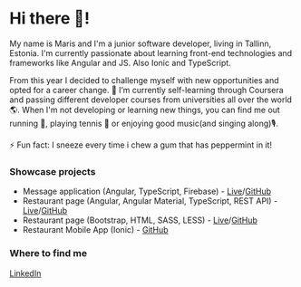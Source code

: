 # Hi there 👋! 

My name is Maris and I'm a junior software developer, living in Tallinn, Estonia. 
I'm currently passionate about learning front-end technologies and frameworks like Angular and JS. Also Ionic and TypeScript.

From this year I decided to challenge myself with new opportunities and opted for a career change.
🌱 I’m currently self-learning through Coursera and passing different developer courses from universities all over the world 🌎.
When I'm not developing or learning new things, you can find me out running 🏃, playing tennis 🎾 or enjoying good music(and singing along)🎙️.

⚡ Fun fact: I sneeze every time i chew a gum that has peppermint in it!

### Showcase projects
- Message application (Angular, TypeScript, Firebase) - [Live](https://messageapp100.azurewebsites.net)/[GitHub](https://github.com/marispulk/MessageApp) 
- Restaurant page (Angular, Angular Material, TypeScript, REST API) - [Live](https://confusion-angular.azurewebsites.net/)/[GitHub](https://github.com/marispulk/Front-End-JavaScript-Frameworks-Angular)
- Restaurant page (Bootstrap, HTML, SASS, LESS) - [Live](https://confusion-bootstrap.azurewebsites.net/)/[GitHub](https://github.com/marispulk/Front-End-Web-UI-Frameworks-and-Tools-Bootstrap-4)
- Restaurant Mobile App (Ionic) - [GitHub](https://github.com/marispulk/Confusion-Ionic)

### Where to find me
[LinkedIn](https://www.linkedin.com/in/maris-pulk/)

